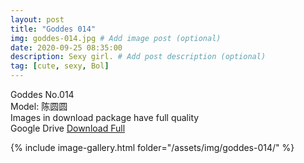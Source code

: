 ```yaml
---
layout: post
title: "Goddes 014"
img: goddes-014.jpg # Add image post (optional)
date: 2020-09-25 08:35:00
description: Sexy girl. # Add post description (optional)
tag: [cute, sexy, Bol]
---
```

Goddes No.014  
Model: 陈圆圆                                            
Images in download package have full quality                    
Google Drive [Download Full](http://gestyy.com/eeJCwH)

{% include image-gallery.html folder="/assets/img/goddes-014/" %}

